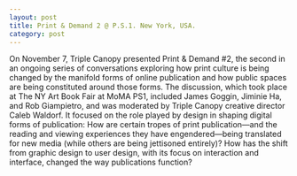 ```yaml
---
layout: post
title: Print & Demand 2 @ P.S.1. New York, USA.
category: post
---
```


On November 7, Triple Canopy presented Print & Demand #2, the second in an ongoing series of conversations exploring how print culture is being changed by the manifold forms of online publication and how public spaces are being constituted around those forms. The discussion, which took place at The NY Art Book Fair at MoMA PS1, included James Goggin, Jiminie Ha, and Rob Giampietro, and was moderated by Triple Canopy creative director Caleb Waldorf. It focused on the role played by design in shaping digital forms of publication: How are certain tropes of print publication—and the reading and viewing experiences they have engendered—being translated for new media (while others are being jettisoned entirely)? How has the shift from graphic design to user design, with its focus on interaction and interface, changed the way publications function?